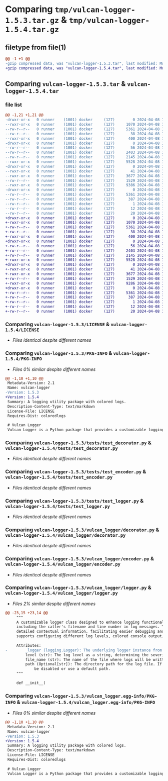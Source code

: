 # Comparing `tmp/vulcan-logger-1.5.3.tar.gz` & `tmp/vulcan-logger-1.5.4.tar.gz`

## filetype from file(1)

```diff
@@ -1 +1 @@
-gzip compressed data, was "vulcan-logger-1.5.3.tar", last modified: Mon Apr  8 14:54:42 2024, max compression
+gzip compressed data, was "vulcan-logger-1.5.4.tar", last modified: Mon Apr  8 15:41:30 2024, max compression
```

## Comparing `vulcan-logger-1.5.3.tar` & `vulcan-logger-1.5.4.tar`

### file list

```diff
@@ -1,21 +1,21 @@
-drwxr-xr-x   0 runner    (1001) docker     (127)        0 2024-04-08 14:54:42.003249 vulcan-logger-1.5.3/
--rwxr-xr-x   0 runner    (1001) docker     (127)     1070 2024-04-08 14:54:25.000000 vulcan-logger-1.5.3/LICENSE
--rw-r--r--   0 runner    (1001) docker     (127)     5361 2024-04-08 14:54:42.003249 vulcan-logger-1.5.3/PKG-INFO
--rw-r--r--   0 runner    (1001) docker     (127)       38 2024-04-08 14:54:42.003249 vulcan-logger-1.5.3/setup.cfg
--rwxr-xr-x   0 runner    (1001) docker     (127)      400 2024-04-08 14:54:25.000000 vulcan-logger-1.5.3/setup.py
-drwxr-xr-x   0 runner    (1001) docker     (127)        0 2024-04-08 14:54:41.999249 vulcan-logger-1.5.3/tests/
--rw-r--r--   0 runner    (1001) docker     (127)       56 2024-04-08 14:54:25.000000 vulcan-logger-1.5.3/tests/__init__.py
--rw-r--r--   0 runner    (1001) docker     (127)     2403 2024-04-08 14:54:25.000000 vulcan-logger-1.5.3/tests/test_decorator.py
--rw-r--r--   0 runner    (1001) docker     (127)     2145 2024-04-08 14:54:25.000000 vulcan-logger-1.5.3/tests/test_encoder.py
--rwxr-xr-x   0 runner    (1001) docker     (127)     5528 2024-04-08 14:54:25.000000 vulcan-logger-1.5.3/tests/test_logger.py
-drwxr-xr-x   0 runner    (1001) docker     (127)        0 2024-04-08 14:54:41.999249 vulcan-logger-1.5.3/vulcan_logger/
--rwxr-xr-x   0 runner    (1001) docker     (127)       41 2024-04-08 14:54:25.000000 vulcan-logger-1.5.3/vulcan_logger/__init__.py
--rwxr-xr-x   0 runner    (1001) docker     (127)     3677 2024-04-08 14:54:25.000000 vulcan-logger-1.5.3/vulcan_logger/decorator.py
--rw-r--r--   0 runner    (1001) docker     (127)     1529 2024-04-08 14:54:25.000000 vulcan-logger-1.5.3/vulcan_logger/encoder.py
--rwxr-xr-x   0 runner    (1001) docker     (127)     9386 2024-04-08 14:54:25.000000 vulcan-logger-1.5.3/vulcan_logger/logger.py
-drwxr-xr-x   0 runner    (1001) docker     (127)        0 2024-04-08 14:54:42.003249 vulcan-logger-1.5.3/vulcan_logger.egg-info/
--rw-r--r--   0 runner    (1001) docker     (127)     5361 2024-04-08 14:54:41.000000 vulcan-logger-1.5.3/vulcan_logger.egg-info/PKG-INFO
--rw-r--r--   0 runner    (1001) docker     (127)      387 2024-04-08 14:54:41.000000 vulcan-logger-1.5.3/vulcan_logger.egg-info/SOURCES.txt
--rw-r--r--   0 runner    (1001) docker     (127)        1 2024-04-08 14:54:41.000000 vulcan-logger-1.5.3/vulcan_logger.egg-info/dependency_links.txt
--rw-r--r--   0 runner    (1001) docker     (127)       12 2024-04-08 14:54:41.000000 vulcan-logger-1.5.3/vulcan_logger.egg-info/requires.txt
--rw-r--r--   0 runner    (1001) docker     (127)       20 2024-04-08 14:54:41.000000 vulcan-logger-1.5.3/vulcan_logger.egg-info/top_level.txt
+drwxr-xr-x   0 runner    (1001) docker     (127)        0 2024-04-08 15:41:30.080036 vulcan-logger-1.5.4/
+-rwxr-xr-x   0 runner    (1001) docker     (127)     1070 2024-04-08 15:41:16.000000 vulcan-logger-1.5.4/LICENSE
+-rw-r--r--   0 runner    (1001) docker     (127)     5361 2024-04-08 15:41:30.080036 vulcan-logger-1.5.4/PKG-INFO
+-rw-r--r--   0 runner    (1001) docker     (127)       38 2024-04-08 15:41:30.080036 vulcan-logger-1.5.4/setup.cfg
+-rwxr-xr-x   0 runner    (1001) docker     (127)      400 2024-04-08 15:41:16.000000 vulcan-logger-1.5.4/setup.py
+drwxr-xr-x   0 runner    (1001) docker     (127)        0 2024-04-08 15:41:30.080036 vulcan-logger-1.5.4/tests/
+-rw-r--r--   0 runner    (1001) docker     (127)       56 2024-04-08 15:41:16.000000 vulcan-logger-1.5.4/tests/__init__.py
+-rw-r--r--   0 runner    (1001) docker     (127)     2403 2024-04-08 15:41:16.000000 vulcan-logger-1.5.4/tests/test_decorator.py
+-rw-r--r--   0 runner    (1001) docker     (127)     2145 2024-04-08 15:41:16.000000 vulcan-logger-1.5.4/tests/test_encoder.py
+-rwxr-xr-x   0 runner    (1001) docker     (127)     5528 2024-04-08 15:41:16.000000 vulcan-logger-1.5.4/tests/test_logger.py
+drwxr-xr-x   0 runner    (1001) docker     (127)        0 2024-04-08 15:41:30.080036 vulcan-logger-1.5.4/vulcan_logger/
+-rwxr-xr-x   0 runner    (1001) docker     (127)       41 2024-04-08 15:41:16.000000 vulcan-logger-1.5.4/vulcan_logger/__init__.py
+-rwxr-xr-x   0 runner    (1001) docker     (127)     3677 2024-04-08 15:41:16.000000 vulcan-logger-1.5.4/vulcan_logger/decorator.py
+-rw-r--r--   0 runner    (1001) docker     (127)     1529 2024-04-08 15:41:16.000000 vulcan-logger-1.5.4/vulcan_logger/encoder.py
+-rwxr-xr-x   0 runner    (1001) docker     (127)     9286 2024-04-08 15:41:16.000000 vulcan-logger-1.5.4/vulcan_logger/logger.py
+drwxr-xr-x   0 runner    (1001) docker     (127)        0 2024-04-08 15:41:30.080036 vulcan-logger-1.5.4/vulcan_logger.egg-info/
+-rw-r--r--   0 runner    (1001) docker     (127)     5361 2024-04-08 15:41:30.000000 vulcan-logger-1.5.4/vulcan_logger.egg-info/PKG-INFO
+-rw-r--r--   0 runner    (1001) docker     (127)      387 2024-04-08 15:41:30.000000 vulcan-logger-1.5.4/vulcan_logger.egg-info/SOURCES.txt
+-rw-r--r--   0 runner    (1001) docker     (127)        1 2024-04-08 15:41:30.000000 vulcan-logger-1.5.4/vulcan_logger.egg-info/dependency_links.txt
+-rw-r--r--   0 runner    (1001) docker     (127)       12 2024-04-08 15:41:30.000000 vulcan-logger-1.5.4/vulcan_logger.egg-info/requires.txt
+-rw-r--r--   0 runner    (1001) docker     (127)       20 2024-04-08 15:41:30.000000 vulcan-logger-1.5.4/vulcan_logger.egg-info/top_level.txt
```

### Comparing `vulcan-logger-1.5.3/LICENSE` & `vulcan-logger-1.5.4/LICENSE`

 * *Files identical despite different names*

### Comparing `vulcan-logger-1.5.3/PKG-INFO` & `vulcan-logger-1.5.4/PKG-INFO`

 * *Files 0% similar despite different names*

```diff
@@ -1,10 +1,10 @@
 Metadata-Version: 2.1
 Name: vulcan-logger
-Version: 1.5.3
+Version: 1.5.4
 Summary: A logging utility package with colored logs.
 Description-Content-Type: text/markdown
 License-File: LICENSE
 Requires-Dist: coloredlogs
 
 # Vulcan Logger
 Vulcan Logger is a Python package that provides a customizable logging utility with support for automatic inclusion of caller's filename and line number in logs. It aims to simplify logging in Python applications by offering features such as log level configuration, colored logs, and conditional logging.
```

### Comparing `vulcan-logger-1.5.3/tests/test_decorator.py` & `vulcan-logger-1.5.4/tests/test_decorator.py`

 * *Files identical despite different names*

### Comparing `vulcan-logger-1.5.3/tests/test_encoder.py` & `vulcan-logger-1.5.4/tests/test_encoder.py`

 * *Files identical despite different names*

### Comparing `vulcan-logger-1.5.3/tests/test_logger.py` & `vulcan-logger-1.5.4/tests/test_logger.py`

 * *Files identical despite different names*

### Comparing `vulcan-logger-1.5.3/vulcan_logger/decorator.py` & `vulcan-logger-1.5.4/vulcan_logger/decorator.py`

 * *Files identical despite different names*

### Comparing `vulcan-logger-1.5.3/vulcan_logger/encoder.py` & `vulcan-logger-1.5.4/vulcan_logger/encoder.py`

 * *Files identical despite different names*

### Comparing `vulcan-logger-1.5.3/vulcan_logger/logger.py` & `vulcan-logger-1.5.4/vulcan_logger/logger.py`

 * *Files 2% similar despite different names*

```diff
@@ -23,15 +23,14 @@
     """
     A customizable logger class designed to enhance logging functionality by automatically
     including the caller's filename and line number in log messages. This feature provides
     detailed contextual information, facilitating easier debugging and log analysis. The logger
     supports configuring different log levels, colored console output, and optional file logging.
 
     Attributes:
-        _logger (logging.Logger): The underlying logger instance from the standard logging library.
         level (str): The log level as a string, determining the severity of messages to be processed.
         file_name (str): The name of the file where logs will be written, if file logging is enabled.
         path (Optional[str]): The directory path for the log file. If not specified, file logging may 
             be disabled or use a default path.
     """
 
     def __init__(
```

### Comparing `vulcan-logger-1.5.3/vulcan_logger.egg-info/PKG-INFO` & `vulcan-logger-1.5.4/vulcan_logger.egg-info/PKG-INFO`

 * *Files 0% similar despite different names*

```diff
@@ -1,10 +1,10 @@
 Metadata-Version: 2.1
 Name: vulcan-logger
-Version: 1.5.3
+Version: 1.5.4
 Summary: A logging utility package with colored logs.
 Description-Content-Type: text/markdown
 License-File: LICENSE
 Requires-Dist: coloredlogs
 
 # Vulcan Logger
 Vulcan Logger is a Python package that provides a customizable logging utility with support for automatic inclusion of caller's filename and line number in logs. It aims to simplify logging in Python applications by offering features such as log level configuration, colored logs, and conditional logging.
```

